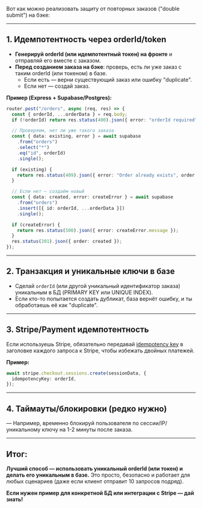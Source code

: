 Вот как можно реализовать защиту от повторных заказов ("double submit") на бэке:

---

## 1. Идемпотентность через orderId/token
- **Генерируй orderId (или идемпотентный токен) на фронте** и отправляй его вместе с заказом.
- **Перед созданием заказа на бэке**: проверь, есть ли уже заказ с таким orderId (или токеном) в базе.
    - Если есть — верни существующий заказ или ошибку "duplicate".
    - Если нет — создай заказ.

**Пример (Express + Supabase/Postgres):**
```typescript
router.post("/orders", async (req, res) => {
  const { orderId, ...orderData } = req.body;
  if (!orderId) return res.status(400).json({ error: "orderId required" });

  // Проверяем, нет ли уже такого заказа
  const { data: existing, error } = await supabase
    .from("orders")
    .select("*")
    .eq("id", orderId)
    .single();

  if (existing) {
    return res.status(409).json({ error: "Order already exists", order: existing });
  }

  // Если нет — создаём новый
  const { data: created, error: createError } = await supabase
    .from("orders")
    .insert([{ id: orderId, ...orderData }])
    .single();

  if (createError) {
    return res.status(500).json({ error: createError.message });
  }
  res.status(201).json({ order: created });
});
```

---

## 2. Транзакция и уникальные ключи в базе
- Сделай `orderId` (или другой уникальный идентификатор заказа) уникальным в БД (PRIMARY KEY или UNIQUE INDEX).
- Если кто-то попытается создать дубликат, база вернёт ошибку, и ты обработаешь её как "duplicate".

---

## 3. Stripe/Payment идемпотентность
Если используешь Stripe, обязательно передавай [idempotency key](https://stripe.com/docs/api/idempotent_requests) в заголовке каждого запроса к Stripe, чтобы избежать двойных платежей.

**Пример:**
```typescript
await stripe.checkout.sessions.create(sessionData, {
  idempotencyKey: orderId,
});
```

---

## 4. Таймауты/блокировки (редко нужно)
— Например, временно блокируй пользователя по сессии/IP/уникальному ключу на 1-2 минуты после заказа.

---

## Итог:
**Лучший способ — использовать уникальный orderId (или токен) и делать его уникальным в базе.**
Это просто, безопасно и работает для любых сценариев (даже если клиент отправит 10 запросов подряд).

**Если нужен пример для конкретной БД или интеграции с Stripe — дай знать!**
